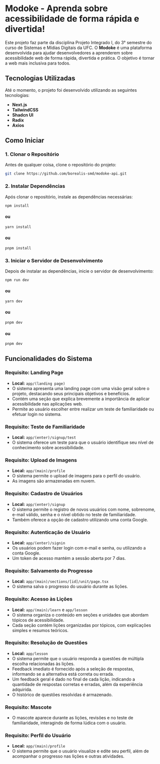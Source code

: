 # Modoke - Aprenda sobre acessibilidade de forma rápida e divertida!

Este projeto faz parte da disciplina Projeto Integrado I, do 3° semestre do curso de Sistemas e Mídias Digitais da UFC. O **Modoke** é uma plataforma desenvolvida para ajudar desenvolvedores a aprenderem sobre acessibilidade web de forma rápida, divertida e prática. O objetivo é tornar a web mais inclusiva para todos.

## Tecnologias Utilizadas

Até o momento, o projeto foi desenvolvido utilizando as seguintes tecnologias:

- **Next.js**
- **TailwindCSS**
- **Shadcn UI**
- **Radix**
- **Axios**

## Como Iniciar

### 1. Clonar o Repositório

Antes de qualquer coisa, clone o repositório do projeto:

```bash
git clone https://github.com/borealis-smd/modoke-api.git
```

### 2. Instalar Dependências

Após clonar o repositório, instale as dependências necessárias:

```bash
npm install
```

#### ou

```bash
yarn install
```

#### ou

```bash
pnpm install
```

### 3. Iniciar o Servidor de Desenvolvimento
Depois de instalar as dependências, inicie o servidor de desenvolvimento:

```bash
npm run dev
```

#### ou

```bash
yarn dev
```

#### ou

```bash
pnpm dev
```
#### ou


```bash
pnpm dev
```

## Funcionalidades do Sistema

### Requisito: Landing Page
- **Local:** `app/(landing page)`
- O sistema apresenta uma landing page com uma visão geral sobre o projeto, destacando seus principais objetivos e benefícios.
- Contém uma seção que explica brevemente a importância de aplicar acessibilidade nas aplicações web.
- Permite ao usuário escolher entre realizar um teste de familiaridade ou efetuar login no sistema.

### Requisito: Teste de Familiaridade
- **Local:** `app/(enter)/signup/test`
- O sistema oferece um teste para que o usuário identifique seu nível de conhecimento sobre acessibilidade.

### Requisito: Upload de Imagens
- **Local:** `app/(main)/profile`
- O sistema permite o upload de imagens para o perfil do usuário.
- As imagens são armazenadas em nuvem.

### Requisito: Cadastro de Usuários
- **Local:** `app/(enter)/signup`
- O sistema permite o registro de novos usuários com nome, sobrenome, e-mail válido, senha e o nível obtido no teste de familiaridade.
- Também oferece a opção de cadastro utilizando uma conta Google.

### Requisito: Autenticação de Usuário
- **Local:** `app/(enter)/signin`
- Os usuários podem fazer login com e-mail e senha, ou utilizando a conta Google.
- Um token de acesso mantém a sessão aberta por 7 dias.

### Requisito: Salvamento do Progresso
- **Local:** `app/(main)/sections/[id]/unit/page.tsx`
- O sistema salva o progresso do usuário durante as lições.

### Requisito: Acesso às Lições
- **Local:** `app/(main)/learn` e `app/lesson`
- O sistema organiza o conteúdo em seções e unidades que abordam tópicos de acessibilidade.
- Cada seção contém lições organizadas por tópicos, com explicações simples e resumos teóricos.

### Requisito: Resolução de Questões
- **Local:** `app/lesson`
- O sistema permite que o usuário responda a questões de múltipla escolha relacionadas às lições.
- Feedback imediato é fornecido após a seleção de respostas, informando se a alternativa está correta ou errada.
- Um feedback geral é dado no final de cada lição, indicando a quantidade de respostas corretas e erradas, além da experiência adquirida.
- O histórico de questões resolvidas é armazenado.

### Requisito: Mascote
- O mascote aparece durante as lições, revisões e no teste de familiaridade, interagindo de forma lúdica com o usuário.

### Requisito: Perfil do Usuário
- **Local:** `app/(main)/profile`
- O sistema permite que o usuário visualize e edite seu perfil, além de acompanhar o progresso nas lições e outras atividades.
